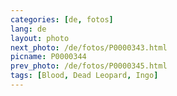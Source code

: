 ```yaml
---
categories: [de, fotos]
lang: de
layout: photo
next_photo: /de/fotos/P0000343.html
picname: P0000344
prev_photo: /de/fotos/P0000345.html
tags: [Blood, Dead Leopard, Ingo]
---
```

